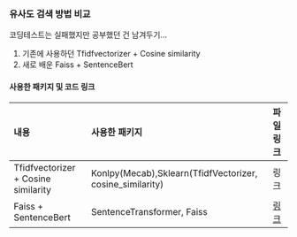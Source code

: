### 유사도 검색 방법 비교

코딩테스트는 실패했지만 공부했던 건 남겨두기...

1. 기존에 사용하던 Tfidfvectorizer + Cosine similarity
2. 새로 배운 Faiss + SentenceBert

#### 사용한 패키지 및 코드 링크

|내용|사용한 패키지|파일 링크|
|:------|:------|:------|
|Tfidfvectorizer + Cosine similarity|Konlpy(Mecab),Sklearn(TfidfVectorizer, cosine_similarity)|링크|
|Faiss + SentenceBert|SentenceTransformer, Faiss|[링크](https://github.com/threegenie/similarity_search/blob/main/0404_faiss.ipynb)|
